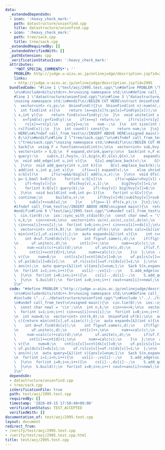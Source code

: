 ```yaml
---
data:
  _extendedDependsOn:
  - icon: ':heavy_check_mark:'
    path: datastructure/unionfind.cpp
    title: datastructure/unionfind.cpp
  - icon: ':heavy_check_mark:'
    path: tree/sack.cpp
    title: tree/sack.cpp
  _extendedRequiredBy: []
  _extendedVerifiedWith: []
  _pathExtension: cpp
  _verificationStatusIcon: ':heavy_check_mark:'
  attributes:
    '*NOT_SPECIAL_COMMENTS*': ''
    PROBLEM: http://judge.u-aizu.ac.jp/onlinejudge/description.jsp?id=2995
    links:
    - http://judge.u-aizu.ac.jp/onlinejudge/description.jsp?id=2995
  bundledCode: "#line 1 \"test/aoj/2995.test.cpp\"\n#define PROBLEM \"http://judge.u-aizu.ac.jp/onlinejudge/description.jsp?id=2995\"\
    \n\n#include<bits/stdc++.h>\nusing namespace std;\n\n#define call_from_test\n\
    #line 1 \"datastructure/unionfind.cpp\"\n\n#line 3 \"datastructure/unionfind.cpp\"\
    \nusing namespace std;\n#endif\n//BEGIN CUT HERE\nstruct UnionFind{\n  int num;\n\
    \  vector<int> rs,ps;\n  UnionFind(){}\n  UnionFind(int n):num(n),rs(n,1),ps(n,0){iota(ps.begin(),ps.end(),0);}\n\
    \  int find(int x){\n    return (x==ps[x]?x:ps[x]=find(ps[x]));\n  }\n  bool same(int\
    \ x,int y){\n    return find(x)==find(y);\n  }\n  void unite(int x,int y){\n \
    \   x=find(x);y=find(y);\n    if(x==y) return;\n    if(rs[x]<rs[y]) swap(x,y);\n\
    \    rs[x]+=rs[y];\n    ps[y]=x;\n    num--;\n  }\n  int size(int x){\n    return\
    \ rs[find(x)];\n  }\n  int count() const{\n    return num;\n  }\n};\n//END CUT\
    \ HERE\n#ifndef call_from_test\n//INSERT ABOVE HERE\nsigned main(){\n  return\
    \ 0;\n}\n#endif\n#line 2 \"tree/sack.cpp\"\n\n#ifndef call_from_test\n#line 5\
    \ \"tree/sack.cpp\"\nusing namespace std;\n#endif\n\n//BEGIN CUT HERE\nstruct\
    \ Sack{\n  using F = function<void(int)>;\n\n  vector<int> sub,hvy,big;\n  vector<\
    \ vector<int> > G,Q;\n  F expand,shrink,query;\n\n  Sack(int n,F expand,F shrink,F\
    \ query):\n    sub(n,1),hvy(n,-1),big(n,0),G(n),Q(n),\n    expand(expand),shrink(shrink),query(query){}\n\
    \n  void add_edge(int u,int v){\n    G[u].emplace_back(v);\n    G[v].emplace_back(u);\n\
    \  }\n\n  void add_query(int v,int k){\n    Q[v].emplace_back(k);\n  }\n\n  void\
    \ add(int v,int p,int x){\n    if(x==1) expand(v);\n    else shrink(v);\n    for(int\
    \ u:G[v])\n      if(u!=p&&!big[u]) add(u,v,x);\n  }\n\n  void dfs(int v=0,int\
    \ p=-1,bool k=0){\n    for(int u:G[v])\n      if(u!=p&&u!=hvy[v]) dfs(u,v,0);\n\
    \    if(~hvy[v]){\n      dfs(hvy[v],v,1);\n      big[hvy[v]]=1;\n    }\n    add(v,p,1);\n\
    \    for(int k:Q[v]) query(k);\n    if(~hvy[v]) big[hvy[v]]=0;\n    if(!k) add(v,p,0);\n\
    \  }\n\n  void build(int v=0,int p=-1){\n    for(int u:G[v]){\n      if(u==p)\
    \ continue;\n      build(u,v);\n      if(hvy[v]<0||sub[hvy[v]]<sub[u]) hvy[v]=u;\n\
    \      sub[v]+=sub[u];\n    }\n    if(p==-1) dfs(v,p);\n  }\n};\n//END CUT HERE\n\
    #ifndef call_from_test\n//INSERT ABOVE HERE\nsigned main(){\n  return 0;\n}\n\
    #endif\n#line 9 \"test/aoj/2995.test.cpp\"\n#undef call_from_test\n\nsigned main(){\n\
    \  cin.tie(0);\n  ios::sync_with_stdio(0);\n  const char newl = '\\n';\n\n  int\
    \ n,k;\n  cin>>n>>k;\n\n  vector<int> us(n),vs(n),cs(n),ds(n);\n  for(int i=1;i<n;i++)\
    \ cin>>us[i]>>vs[i];\n  for(int i=0;i<n;i++) cin>>cs[i]>>ds[i];\n\n  int num=0;\n\
    \  vector<int> cnt(k,0);\n  UnionFind uf(k);\n\n  auto calc=[&](int c){return\
    \ min(cnt[c],uf.size(c));};\n  auto expand=[&](int v){\n    int c=uf.find(cs[v]);\n\
    \    int d=uf.find(ds[v]);\n    int flg=uf.same(c,d);\n    if(flg){\n      num-=calc(c);\n\
    \n      uf.unite(c,d);\n      cnt[c]++;\n\n      num+=calc(c);\n    }else{\n \
    \     num-=calc(c)+calc(d);\n\n      uf.unite(c,d);\n      if(uf.find(c)!=c) swap(c,d);\n\
    \      cnt[c]+=cnt[d]+1;\n\n      num+=calc(c);\n    }\n  };\n\n  auto shrink=[&](int\
    \ v){\n    num=0;\n    cnt[cs[v]]=cnt[ds[v]]=0;\n    uf.ps[cs[v]]=cs[v];\n   \
    \ uf.ps[ds[v]]=ds[v];\n    uf.rs[cs[v]]=uf.rs[ds[v]]=1;\n  };\n\n  vector<int>\
    \ ans(n);\n  auto query=[&](int v){ans[v]=num;};\n  Sack S(n,expand,shrink,query);\n\
    \n  for(int i=1;i<n;i++){\n    us[i]--;vs[i]--;\n    S.add_edge(us[i],vs[i]);\n\
    \  }\n\n  for(int i=0;i<n;i++){\n    cs[i]--,ds[i]--;\n    S.add_query(i,i);\n\
    \  }\n\n  S.build();\n  for(int i=0;i<n;i++) cout<<ans[i]<<newl;\n  return 0;\n\
    }\n"
  code: "#define PROBLEM \"http://judge.u-aizu.ac.jp/onlinejudge/description.jsp?id=2995\"\
    \n\n#include<bits/stdc++.h>\nusing namespace std;\n\n#define call_from_test\n\
    #include \"../../datastructure/unionfind.cpp\"\n#include \"../../tree/sack.cpp\"\
    \n#undef call_from_test\n\nsigned main(){\n  cin.tie(0);\n  ios::sync_with_stdio(0);\n\
    \  const char newl = '\\n';\n\n  int n,k;\n  cin>>n>>k;\n\n  vector<int> us(n),vs(n),cs(n),ds(n);\n\
    \  for(int i=1;i<n;i++) cin>>us[i]>>vs[i];\n  for(int i=0;i<n;i++) cin>>cs[i]>>ds[i];\n\
    \n  int num=0;\n  vector<int> cnt(k,0);\n  UnionFind uf(k);\n\n  auto calc=[&](int\
    \ c){return min(cnt[c],uf.size(c));};\n  auto expand=[&](int v){\n    int c=uf.find(cs[v]);\n\
    \    int d=uf.find(ds[v]);\n    int flg=uf.same(c,d);\n    if(flg){\n      num-=calc(c);\n\
    \n      uf.unite(c,d);\n      cnt[c]++;\n\n      num+=calc(c);\n    }else{\n \
    \     num-=calc(c)+calc(d);\n\n      uf.unite(c,d);\n      if(uf.find(c)!=c) swap(c,d);\n\
    \      cnt[c]+=cnt[d]+1;\n\n      num+=calc(c);\n    }\n  };\n\n  auto shrink=[&](int\
    \ v){\n    num=0;\n    cnt[cs[v]]=cnt[ds[v]]=0;\n    uf.ps[cs[v]]=cs[v];\n   \
    \ uf.ps[ds[v]]=ds[v];\n    uf.rs[cs[v]]=uf.rs[ds[v]]=1;\n  };\n\n  vector<int>\
    \ ans(n);\n  auto query=[&](int v){ans[v]=num;};\n  Sack S(n,expand,shrink,query);\n\
    \n  for(int i=1;i<n;i++){\n    us[i]--;vs[i]--;\n    S.add_edge(us[i],vs[i]);\n\
    \  }\n\n  for(int i=0;i<n;i++){\n    cs[i]--,ds[i]--;\n    S.add_query(i,i);\n\
    \  }\n\n  S.build();\n  for(int i=0;i<n;i++) cout<<ans[i]<<newl;\n  return 0;\n\
    }\n"
  dependsOn:
  - datastructure/unionfind.cpp
  - tree/sack.cpp
  isVerificationFile: true
  path: test/aoj/2995.test.cpp
  requiredBy: []
  timestamp: '2020-09-15 17:50:40+09:00'
  verificationStatus: TEST_ACCEPTED
  verifiedWith: []
documentation_of: test/aoj/2995.test.cpp
layout: document
redirect_from:
- /verify/test/aoj/2995.test.cpp
- /verify/test/aoj/2995.test.cpp.html
title: test/aoj/2995.test.cpp
---
```

